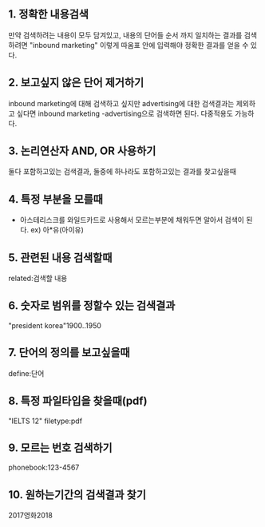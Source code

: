 ## 1. 정확한 내용검색
만약 검색하려는 내용이 모두 담겨있고, 내용의 단어들 순서 까지 일치하는 결과를 검색하려면 "inbound marketing" 이렇게 따옴표 안에 입력해야 정확한 결과를 얻을 수 있다.

## 2. 보고싶지 않은 단어 제거하기
inbound marketing에 대해 검색하고 싶지만 advertising에 대한 검색결과는
제외하고 싶다면 inbound marketing -advertising으로 검색하면 된다. 다중적용도 가능하다.

## 3. 논리연산자 AND, OR 사용하기
둘다 포함하고있는 검색결과, 둘중에 하나라도 포함하고있는 결과를 찾고싶을때

## 4. 특정 부분을 모를때
* 아스테리스크를 와일드카드로 사용해서 모르는부분에 채워두면 알아서 검색이 된다.
ex) 아*유(아이유)

## 5. 관련된 내용 검색할때
related:검색할 내용

## 6. 숫자로 범위를 정할수 있는 검색결과
"president korea"1900..1950

## 7. 단어의 정의를 보고싶을때
define:단어

## 8. 특정 파일타입을 찾을때(pdf)
"IELTS 12" filetype:pdf

## 9. 모르는 번호 검색하기
phonebook:123-4567

## 10. 원하는기간의 검색결과 찾기
2017영화2018

